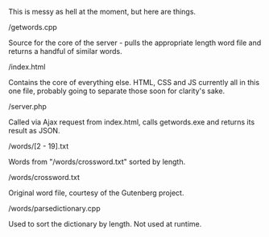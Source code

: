 This is messy as hell at the moment, but here are things.
 
/getwords.cpp
 
Source for the core of the server - pulls the appropriate
length word file and returns a handful of similar words.

/index.html

Contains the core of everything else. HTML, CSS and JS currently all in this one file, probably going to separate those soon for clarity's sake.

/server.php

Called via Ajax request from index.html, calls getwords.exe and returns its result as JSON.

/words/[2 - 19].txt

Words from "/words/crossword.txt" sorted by length.

/words/crossword.txt

Original word file, courtesy of the Gutenberg project.

/words/parsedictionary.cpp

Used to sort the dictionary by length. Not used at runtime.